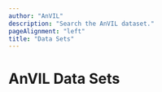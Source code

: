 ```yaml
---
author: "AnVIL"
description: "Search the AnVIL dataset."
pageAlignment: "left"
title: "Data Sets"
---
```


# AnVIL Data Sets

<data-search></data-search>

<data-summary></data-summary>

<data-studies><data-studies/>

